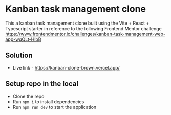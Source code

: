 # Kanban task management clone

This a kanban task management clone built using the Vite + React + Typescript starter in reference to the following Frontend Mentor challenge https://www.frontendmentor.io/challenges/kanban-task-management-web-app-wgQLt-HlbB

## Solution
- Live link -  https://kanban-clone-brown.vercel.app/

## Setup repo in the local

- Clone the repo
- Run ```npm i``` to install dependencies
- Run ```npm run dev``` to start the application

